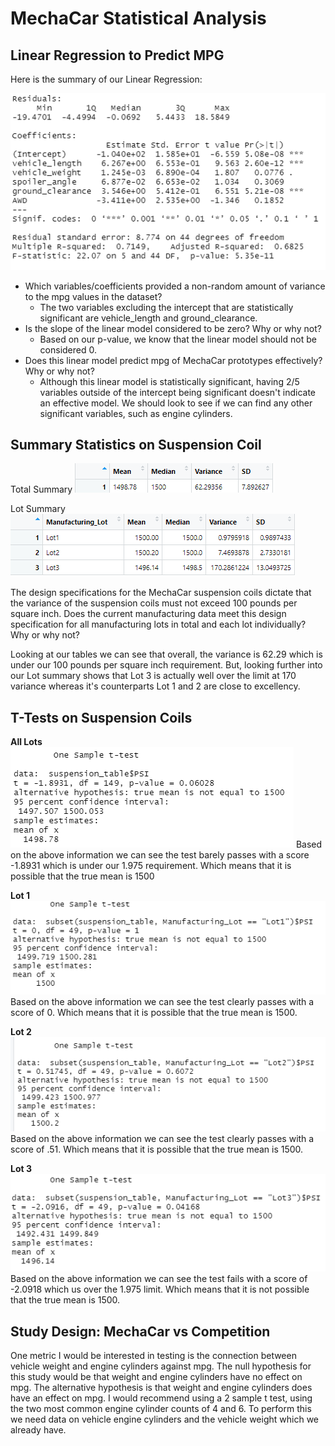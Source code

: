 # MechaCar Statistical Analysis

## Linear Regression to Predict MPG
Here is the summary of our Linear Regression:

![MPG Linear](Photos/mpglinear.png)

* Which variables/coefficients provided a non-random amount of variance to the mpg values in the dataset?
  * The two variables excluding the intercept that are statistically significant are vehicle_length and ground_clearance.
* Is the slope of the linear model considered to be zero? Why or why not?
  * Based on our p-value, we know that the linear model should not be considered 0. 
* Does this linear model predict mpg of MechaCar prototypes effectively? Why or why not?
  * Although this linear model is statistically significant, having 2/5 variables outside of the intercept being significant doesn't indicate an effective model. We should look to see if we can find any other significant variables, such as engine cylinders.

## Summary Statistics on Suspension Coil
Total Summary
![Total Summary](Photos/total_summary.png)

Lot Summary
![Lot Summary](Photos/lot_summary.png)

The design specifications for the MechaCar suspension coils dictate that the variance of the suspension coils must not exceed 100 pounds per square inch. Does the current manufacturing data meet this design specification for all manufacturing lots in total and each lot individually? Why or why not?

Looking at our tables we can see that overall, the variance is 62.29 which is under our 100 pounds per square inch requirement. But, looking further into our Lot summary shows that Lot 3 is actually well over the limit at 170 variance whereas it's counterparts Lot 1 and 2 are close to excellency. 

## T-Tests on Suspension Coils
**All Lots**
![TTest All](Photos/ttestall.png)
Based on the above information we can see the test barely passes with a score -1.8931 which is under our 1.975 requirement. Which means that it is possible that the true mean is 1500

**Lot 1** 
![TTest Lot 1](Photos/ttestlot1.png)
Based on the above information we can see the test clearly passes with a score of 0. Which means that it is possible that the true mean is 1500.

**Lot 2** 
![TTest Lot 2](Photos/ttestlot2.png)
Based on the above information we can see the test clearly passes with a score of .51. Which means that it is possible that the true mean is 1500.

**Lot 3** 
![TTest Lot 3](Photos/ttestlot3.png)
Based on the above information we can see the test fails with a score of -2.0918 which us over the 1.975 limit. Which means that it is not possible that the true mean is 1500.

## Study Design: MechaCar vs Competition
One metric I would be interested in testing is the connection between vehicle weight and engine cylinders against mpg. The null hypothesis for this study would be that weight and engine cylinders have no effect on mpg. The alternative hypothesis is that weight and engine cylinders does have an effect on mpg. I would recommend using a 2 sample t test, using the two most common engine cylinder counts of 4 and 6. To perform this we need data on vehicle engine cylinders and the vehicle weight which we already have.  
